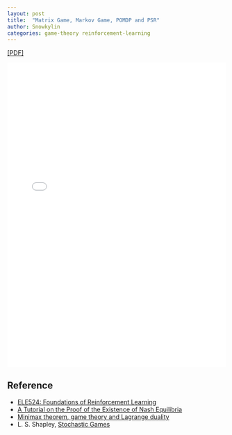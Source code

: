 ```yaml
---
layout: post
title:  "Matrix Game, Markov Game, POMDP and PSR"
author: Snowkylin
categories: game-theory reinforcement-learning
---
```


[[PDF]]({{site.url}}/assets/pdf/matrix-game-markov-game-pomdp-psr.pdf)

<embed src="{{site.url}}/assets/pdf/matrix-game-markov-game-pomdp-psr.pdf" width="100%" height="700" type="application/pdf">

## Reference

- [ELE524: Foundations of Reinforcement Learning](https://sites.google.com/view/cjin/ele524)
- [A Tutorial on the Proof of the Existence of Nash Equilibria](https://www.cs.ubc.ca/~jiang/papers/NashReport.pdf)
- [Minimax theorem, game theory and Lagrange duality](https://www.youtube.com/watch?v=MFEkxYuoFqw)
- L. S. Shapley, [Stochastic Games](https://www.pnas.org/content/pnas/39/10/1095.full.pdf)